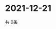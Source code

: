 # 2021-12-21
  共 0条

  <!-- BEGIN -->
  <!-- 最后更新时间Tue Dec 21 2021 22:04:17 GMT+0000 (Coordinated Universal Time) -->
  
  <!-- END -->
  
  
